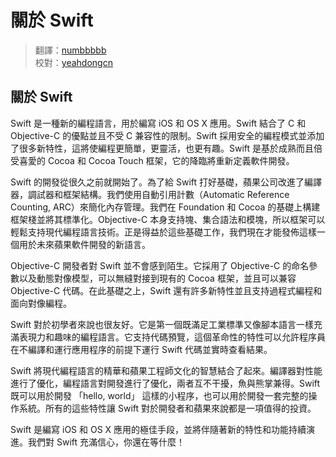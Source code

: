 # 關於 Swift

> 翻譯：[numbbbbb](https://github.com/numbbbbb)  
> 校對：[yeahdongcn](https://github.com/yeahdongcn)

## 關於 Swift

Swift 是一種新的編程語言，用於編寫 iOS 和 OS X 應用。Swift 結合了 C 和 Objective-C 的優點並且不受 C 兼容性的限制。Swift 採用安全的編程模式並添加了很多新特性，這將使編程更簡單，更靈活，也更有趣。Swift 是基於成熟而且倍受喜愛的 Cocoa 和 Cocoa Touch 框架，它的降臨將重新定義軟件開發。

Swift 的開發從很久之前就開始了。為了給 Swift 打好基礎，蘋果公司改進了編譯器，調試器和框架結構。我們使用自動引用計數（Automatic Reference Counting, ARC）來簡化內存管理。我們在 Foundation 和 Cocoa 的基礎上構建框架棧並將其標準化。Objective-C 本身支持塊、集合語法和模塊，所以框架可以輕鬆支持現代編程語言技術。正是得益於這些基礎工作，我們現在才能發佈這樣一個用於未來蘋果軟件開發的新語言。

Objective-C 開發者對 Swift 並不會感到陌生。它採用了 Objective-C 的命名參數以及動態對像模型，可以無縫對接到現有的 Cocoa 框架，並且可以兼容 Objective-C 代碼。在此基礎之上，Swift 還有許多新特性並且支持過程式編程和面向對像編程。

Swift 對於初學者來說也很友好。它是第一個既滿足工業標準又像腳本語言一樣充滿表現力和趣味的編程語言。它支持代碼預覽，這個革命性的特性可以允許程序員在不編譯和運行應用程序的前提下運行 Swift 代碼並實時查看結果。

Swift 將現代編程語言的精華和蘋果工程師文化的智慧結合了起來。編譯器對性能進行了優化，編程語言對開發進行了優化，兩者互不干擾，魚與熊掌兼得。Swift 既可以用於開發 「hello, world」 這樣的小程序，也可以用於開發一套完整的操作系統。所有的這些特性讓 Swift 對於開發者和蘋果來說都是一項值得的投資。

Swift 是編寫 iOS 和 OS X 應用的極佳手段，並將伴隨著新的特性和功能持續演進。我們對 Swift 充滿信心，你還在等什麼！

